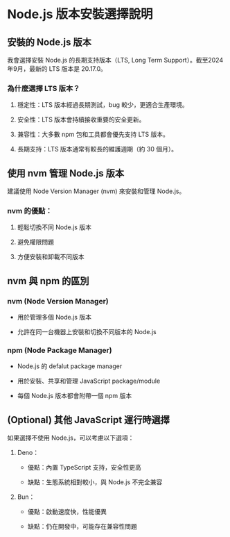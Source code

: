 # Node.js 版本安裝選擇說明

## 安裝的 Node.js 版本

我會選擇安裝 Node.js 的長期支持版本（LTS, Long Term Support）。截至2024年9月，最新的 LTS 版本是 20.17.0。

### 為什麼選擇 LTS 版本？

1. 穩定性：LTS 版本經過長期測試，bug 較少，更適合生產環境。

2. 安全性：LTS 版本會持續接收重要的安全更新。

3. 兼容性：大多數 npm 包和工具都會優先支持 LTS 版本。

4. 長期支持：LTS 版本通常有較長的維護週期（約 30 個月）。

## 使用 nvm 管理 Node.js 版本

建議使用 Node Version Manager (nvm) 來安裝和管理 Node.js。

### nvm 的優點：

1. 輕鬆切換不同 Node.js 版本

2. 避免權限問題

3. 方便安裝和卸載不同版本

## nvm 與 npm 的區別

### nvm (Node Version Manager)

- 用於管理多個 Node.js 版本

- 允許在同一台機器上安裝和切換不同版本的 Node.js

### npm (Node Package Manager)

- Node.js 的 defalut package manager

- 用於安裝、共享和管理 JavaScript package/module

- 每個 Node.js 版本都會附帶一個 npm 版本

## (Optional) 其他 JavaScript 運行時選擇

如果選擇不使用 Node.js，可以考慮以下選項：

1. Deno：

   - 優點：內置 TypeScript 支持，安全性更高

   - 缺點：生態系統相對較小，與 Node.js 不完全兼容

2. Bun：

   - 優點：啟動速度快，性能優異

   - 缺點：仍在開發中，可能存在兼容性問題

